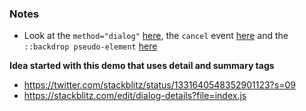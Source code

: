 ### Notes

- Look at the `method="dialog"` [here](https://developer.mozilla.org/en-US/docs/Web/HTML/Element/dialog), the `cancel` event [here](https://developer.mozilla.org/en-US/docs/Web/API/HTMLDialogElement/cancel_event) and the `::backdrop pseudo-element` [here](https://developer.mozilla.org/en-US/docs/Web/CSS/::backdrop)

**Idea started with this demo that uses detail and summary tags**
- https://twitter.com/stackblitz/status/1331640548352901123?s=09
- https://stackblitz.com/edit/dialog-details?file=index.js